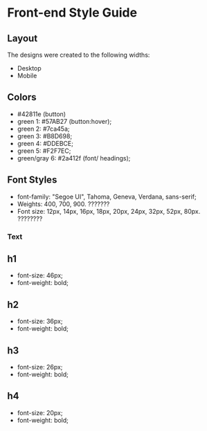 # Front-end Style Guide

## Layout

The designs were created to the following widths:

- Desktop
- Mobile

## Colors

- #42811e (button)
- green 1: #57AB27 (button:hover);
- green 2: #7ca45a;
- green 3: #B8D698;
- green 4: #DDEBCE;
- green 5: #F2F7EC;
- green/gray 6: #2a412f (font/ headings);

## Font Styles

- font-family: "Segoe UI", Tahoma, Geneva, Verdana, sans-serif;
- Weights: 400, 700, 900. ???????
- Font size: 12px, 14px, 16px, 18px, 20px, 24px, 32px, 52px, 80px. ????????

### Text

## h1

- font-size: 46px;
- font-weight: bold;

## h2

- font-size: 36px;
- font-weight: bold;

## h3

- font-size: 26px;
- font-weight: bold;

## h4

- font-size: 20px;
- font-weight: bold;